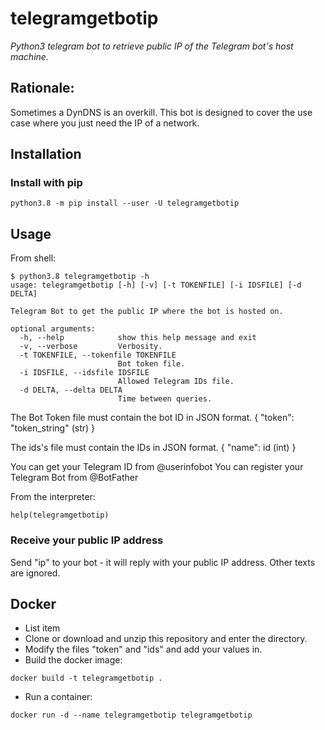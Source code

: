 
# telegramgetbotip
*Python3 telegram bot to retrieve public IP of the Telegram bot's host machine.*

## Rationale:
Sometimes a DynDNS is an overkill. This bot is designed to cover the use case where
you just need the IP of a network.

## Installation
### Install with pip
```
python3.8 -m pip install --user -U telegramgetbotip
```

## Usage
From shell:

```
$ python3.8 telegramgetbotip -h
usage: telegramgetbotip [-h] [-v] [-t TOKENFILE] [-i IDSFILE] [-d DELTA]

Telegram Bot to get the public IP where the bot is hosted on.

optional arguments:
  -h, --help            show this help message and exit
  -v, --verbose         Verbosity.
  -t TOKENFILE, --tokenfile TOKENFILE
                        Bot token file.
  -i IDSFILE, --idsfile IDSFILE
                        Allowed Telegram IDs file.
  -d DELTA, --delta DELTA
                        Time between queries.
```
The Bot Token file must contain the bot ID in JSON format.
{
	"token": "token_string" (str)
}

The ids's file must contain the IDs in JSON format.
{
	"name": id (int)
}

You can get your Telegram ID from @userinfobot
You can register your Telegram Bot from @BotFather

From the interpreter:

```
help(telegramgetbotip)
```
### Receive your public IP address
Send "ip" to your bot - it will reply with your public IP address. Other texts are ignored.

## Docker

- List item
- Clone or download and unzip this repository and enter the directory.
- Modify the files "token" and "ids" and add your values in.
- Build the docker image:
```
docker build -t telegramgetbotip .
```
- Run a container:
```
docker run -d --name telegramgetbotip telegramgetbotip
```

